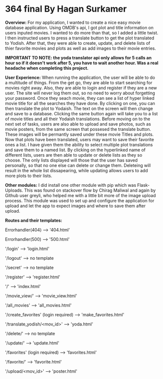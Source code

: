 # 364 final By Hagan Surkamer

**Overview:**
For my application, I wanted to create a nice easy movie database application.  Using OMDB's api, I got plot and title information on users inputed movies.  I wanted to do more than that, so I added a little twist.  I then instructed users to press a translate button to get the plot translated to Yodish.  After that, they were able to create, update, and delete lists of thier favorite movies and plots as well as add images to their movie entries.  

**IMPORTANT TO NOTE: the yoda translator api only allows for 5 calls an hour so if it doesn't work after 5, you have to wait another hour.  Was a real headache when completing this project.**

**User Experience:**
When running the application, the user will be able to do a multitude of things.  From the get go, they are able to start searching for movies right away.  Also, they are able to login and register if they are a new user.  The site will never log them out, so no need to worry about forgetting your password.  Once they seach movie, they can see a list of hyper linked movie title for all the searches they have done.  By clicking on one, you can then translate the plot to Yodaish.  The text on the screen will then change and save to a database.  Clicking the same button again will take you to a list of movie titles and all their Yodaish translations.  Before moving on to the next set of tasks, users are also able to upload and save photos, such as movie posters, from the same screen that possesed the translate button.  These images will be permantly saved under these movie Titles and plots.  Now that plots have been translated, users may want to save their favorite ones a list.  I have given them the ability to select multiple plot translations and save them to a named list.  By clicking on the hyperlinked name of different lists, users are then able to update or delete lists as they so choose.  The only lists displayed will those that the user has saved personally, so that no one else can delete or change them.  Deleteing will result in the whole list dissapearing, while updating allows users to add more plots to their lists.  

**Other modules:**
I did install one other module with pip which was Flask-Uploads.  This was found on stackover flow by Chirag Maliwal and again by Github user greyli, who helped me with a little bit more of the image upload process.  This module was used to set up and configure the application for upload and let the app to expect images and where to save them after upload.  

**Routes and their templates:**

Errorhandler(404) --> '404.html'

Errorhandler(500) --> '500.html'

'/login' --> 'login.html'

'/logout' --> no template

'/secret' --> no template

'/register' --> 'register.html'

'/' --> 'index.html'

'/movie_view/<movid>' --> 'movie_view.html'

'/all_movies' --> 'all_movies.html'

'/create_favorites' (login required) --> 'make_favorites.html'

'/translate_yodish/<mov_id>' --> 'yoda.html'

'/delete/<collections>' --> no template

'/update/<collection>' --> 'update.html'

'/favorites' (login required) --> 'favorites.html'

'/favorite/<id>' --> 'favorite.html'

'/upload/<mov_id>' --> 'poster.html'


